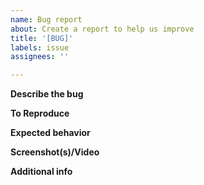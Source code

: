```yaml
---
name: Bug report
about: Create a report to help us improve
title: '[BUG]'
labels: issue
assignees: ''

---
```


**Describe the bug**

**To Reproduce**

**Expected behavior**

**Screenshot(s)/Video**

**Additional info**
